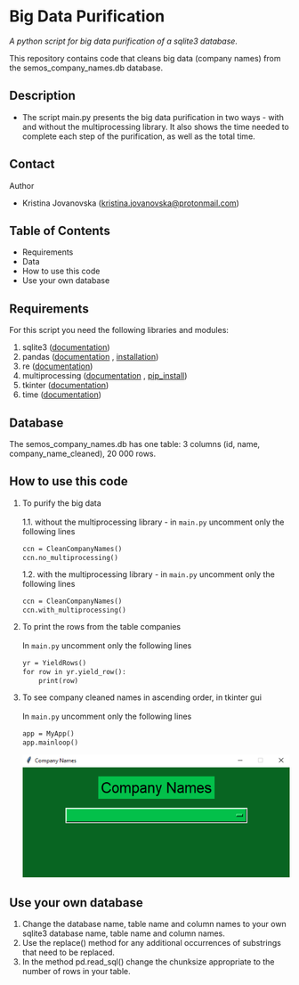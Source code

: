# Big Data Purification 

*A python script for big data purification of a sqlite3 database.*

This repository contains code that cleans big data (company names) from the
semos_company_names.db database.

## Description
* The script main.py presents the big data purification in two ways - with and without
the multiprocessing library. It also shows the time needed to complete each step of 
the purification, as well as the total time.

## Contact
Author
* Kristina Jovanovska (kristina.jovanovska@protonmail.com)

## Table of Contents 
* Requirements
* Data 
* How to use this code 
* Use your own database

## Requirements
For this script you need the following libraries and modules:

1. sqlite3 ([documentation](https://docs.python.org/3/library/sqlite3.html))
2. pandas ([documentation](https://pandas.pydata.org/docs/user_guide/index.html) \, [installation](https://pandas.pydata.org/docs/getting_started/install.html))
3. re ([documentation](https://docs.python.org/3/library/re.html))
4. multiprocessing ([documentation](https://docs.python.org/3/library/multiprocessing.html) \,  [pip_install](https://pypi.org/project/multiprocessing/))
5. tkinter ([documentation](https://docs.python.org/3/library/tk.html))
6. time ([documentation](https://docs.python.org/3/library/time.html))

## Database
The semos_company_names.db has one table: 3 columns
(id, name, company_name_cleaned), 20 000 rows.

## How to use this code 
1. To purify the big data \
   \
     1.1. without the multiprocessing library - in `main.py` 
     uncomment only the following lines
     ```
     ccn = CleanCompanyNames()
     ccn.no_multiprocessing()
     ```
    1.2. with the multiprocessing library - in `main.py`
     uncomment only the following lines
     ```
     ccn = CleanCompanyNames()
     ccn.with_multiprocessing()
     ```

   
2. To print the rows from the table companies\
   \
   In `main.py` uncomment only the following lines 
   ```
   yr = YieldRows()
   for row in yr.yield_row():
       print(row)
   ```
   
3. To see company cleaned names in ascending order, in tkinter gui\
   \
  In `main.py` uncomment only the following lines 
   ```
   app = MyApp()
   app.mainloop()
   ```
   ![Image](./gui.png)

## Use your own database
1. Change the database name, table name and column names
to your own sqlite3 database name, table name and column names.
2. Use the replace() method for any additional occurrences
of substrings that need to be replaced.
3. In the method pd.read_sql() change the chunksize 
appropriate to the number of rows in your table. 